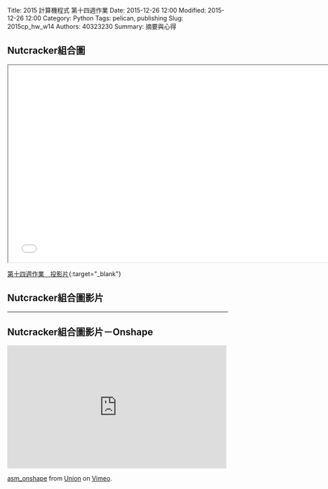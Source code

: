 Title: 2015 計算機程式 第十四週作業
Date: 2015-12-26 12:00
Modified: 2015-12-26 12:00
Category: Python
Tags: pelican, publishing
Slug: 2015cp_hw_w14
Authors: 40323230
Summary: 摘要與心得

<h2>Nutcracker組合圖</h2>

<iframe src="40323230_cp_w14.html" width="750" height="450"></iframe>

[第十四週作業　投影片](40323230_cp_w14.html){:target="_blank"}

<h2>Nutcracker組合圖影片</h2>



<hr/>
<h2>Nutcracker組合圖影片－Onshape</h2>

<iframe src="https://player.vimeo.com/video/150245111" width="500" height="281" frameborder="0" webkitallowfullscreen mozallowfullscreen allowfullscreen></iframe>
<p><a href="https://vimeo.com/150245111">asm_onshape</a> from <a href="https://vimeo.com/user32555757">Union</a> on <a href="https://vimeo.com">Vimeo</a>.</p>